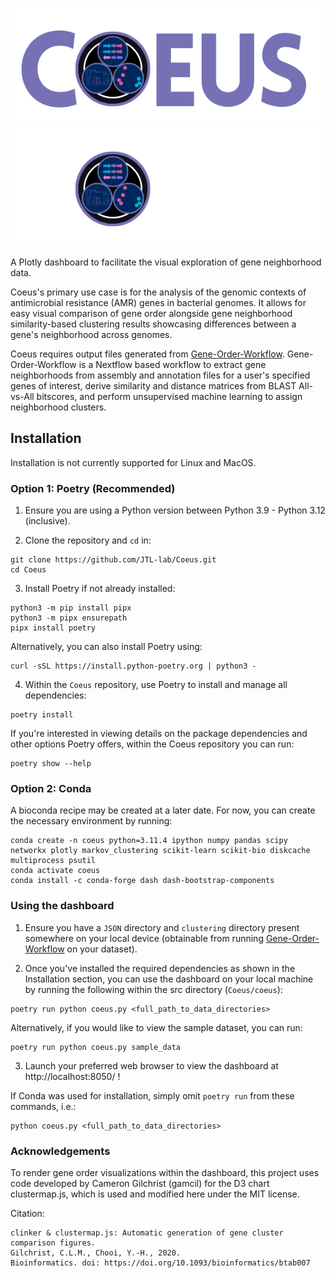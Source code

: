 ![Coeus Logo](coeus/assets/coeus-logo-light.png#gh-light-mode-only)
![Coeus Logo](coeus/assets/coeus-logo-dark.png#gh-dark-mode-only)

A Plotly dashboard to facilitate the visual exploration of gene neighborhood data. 

Coeus's primary use case is for the analysis of the genomic contexts of antimicrobial resistance (AMR) genes in bacterial genomes. It allows for easy visual comparison of gene order alongside gene neighborhood similarity-based clustering results showcasing differences between a gene's neighborhood across genomes. 

Coeus requires output files generated from [Gene-Order-Workflow](https://github.com/JTL-lab/Gene-Order-Workflow). Gene-Order-Workflow is a Nextflow based workflow to extract gene neighborhoods from assembly and annotation files for a user's specified genes of interest, derive similarity and distance matrices from BLAST All-vs-All bitscores, and perform unsupervised machine learning to assign neighborhood clusters. 

## Installation 
Installation is not currently supported for Linux and MacOS. 

### Option 1: Poetry (Recommended)

1. Ensure you are using a Python version between Python 3.9 - Python 3.12 (inclusive).

2. Clone the repository and ``cd`` in:
```
git clone https://github.com/JTL-lab/Coeus.git
cd Coeus
```

3. Install Poetry if not already installed: 
```
python3 -m pip install pipx
python3 -m pipx ensurepath
pipx install poetry
```
Alternatively, you can also install Poetry using: 
```
curl -sSL https://install.python-poetry.org | python3 -
```

4. Within the ``Coeus`` repository, use Poetry to install and manage all dependencies: 
```
poetry install
```

If you're interested in viewing details on the package dependencies and other options Poetry offers, within the Coeus repository you can run: 
```
poetry show --help 
```
### Option 2: Conda 
A bioconda recipe may be created at a later date. For now, you can create the necessary environment by running:
```
conda create -n coeus python=3.11.4 ipython numpy pandas scipy networkx plotly markov_clustering scikit-learn scikit-bio diskcache multiprocess psutil
conda activate coeus
conda install -c conda-forge dash dash-bootstrap-components
```

### Using the dashboard
1. Ensure you have a `JSON` directory and `clustering` directory present somewhere on your local device (obtainable from running [Gene-Order-Workflow](https://github.com/JTL-lab/Gene-Order-Workflow) on your dataset).

2. Once you've installed the required dependencies as shown in the Installation section, you can use the dashboard on your local machine by running the following within the src directory (`Coeus/coeus`): 
```
poetry run python coeus.py <full_path_to_data_directories>
```

Alternatively, if you would like to view the sample dataset, you can run: 
```
poetry run python coeus.py sample_data
```

3. Launch your preferred web browser to view the dashboard at http://localhost:8050/ !

If Conda was used for installation, simply omit ``poetry run`` from these commands, i.e.:  
```
python coeus.py <full_path_to_data_directories>
```

### Acknowledgements 
To render gene order visualizations within the dashboard, this project uses code developed by Cameron Gilchrist (gamcil) for the D3 chart clustermap.js, which is used and modified here under the MIT license.

Citation: 
```
clinker & clustermap.js: Automatic generation of gene cluster comparison figures.
Gilchrist, C.L.M., Chooi, Y.-H., 2020.
Bioinformatics. doi: https://doi.org/10.1093/bioinformatics/btab007
```

